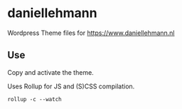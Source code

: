 # daniellehmann
 Wordpress Theme files for https://www.daniellehmann.nl

## Use
Copy and activate the theme.

Uses Rollup for JS and (S)CSS compilation.

``` rollup -c --watch ```
